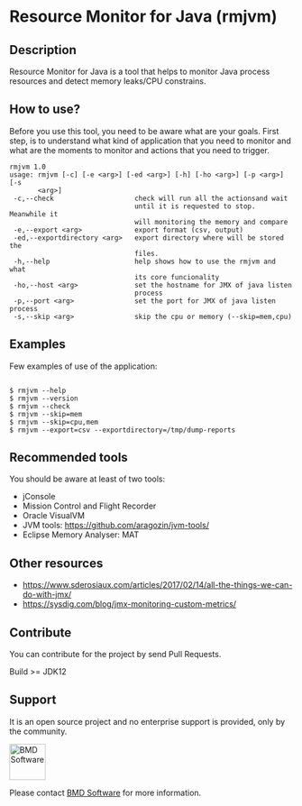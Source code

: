  # Resource Monitor for Java (rmjvm)
  
 ## Description 
 
 Resource Monitor for Java is a tool that helps to monitor Java process resources and detect memory leaks/CPU constrains.
 
 ## How to use?
 
 Before you use this tool, you need to be aware what are your goals. First step, is to understand what kind of application that
 you need to monitor and what are the moments to monitor and actions that you need to trigger. 

```
rmjvm 1.0
usage: rmjvm [-c] [-e <arg>] [-ed <arg>] [-h] [-ho <arg>] [-p <arg>] [-s
       <arg>]
 -c,--check                    check will run all the actionsand wait
                               until it is requested to stop. Meanwhile it
                               will monitoring the memory and compare
 -e,--export <arg>             export format (csv, output)
 -ed,--exportdirectory <arg>   export directory where will be stored the
                               files.
 -h,--help                     help shows how to use the rmjvm and what
                               its core funcionality
 -ho,--host <arg>              set the hostname for JMX of java listen
                               process
 -p,--port <arg>               set the port for JMX of java listen process
 -s,--skip <arg>               skip the cpu or memory (--skip=mem,cpu)

```

## Examples  

Few examples of use of the application:
  
 ```

$ rmjvm --help 
$ rmjvm --version 
$ rmjvm --check 
$ rmjvm --skip=mem
$ rmjvm --skip=cpu,mem
$ rmjvm --export=csv --exportdirectory=/tmp/dump-reports

```


 ## Recommended tools 
 
 You should be aware at least of two tools:
 
 - jConsole 
 - Mission Control and Flight Recorder
 - Oracle VisualVM
 - JVM tools: https://github.com/aragozin/jvm-tools/
 - Eclipse Memory Analyser: MAT
  
## Other resources

 - https://www.sderosiaux.com/articles/2017/02/14/all-the-things-we-can-do-with-jmx/  
 - https://sysdig.com/blog/jmx-monitoring-custom-metrics/ 
 
 ## Contribute 
 
 You can contribute for the project by send Pull Requests.
 
 Build >= JDK12  
 
## Support 

It is an open source project and no enterprise support is provided, only by the community.
 
[<img src="https://raw.githubusercontent.com/wiki/BMDSoftware/dicoogle/images/bmd.png" height="64" alt="BMD Software">](https://www.bmd-software.com)

Please contact [BMD Software](https://www.bmd-software.com) for more information.